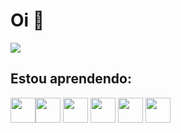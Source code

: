 <html>
          <h1>Oi 👋</h1>

<a href="https://www.linkedin.com/in/twkeshi" target="_blank"><img src="https://img.shields.io/badge/-LinkedIn-%230077B5?style=for-the-badge&logo=linkedin&logoColor=white" target="_blank"></a>  

## Estou aprendendo:

<img src="https://cdn.jsdelivr.net/gh/devicons/devicon/icons/bootstrap/bootstrap-original.svg" width="40" height="40" /><img src="https://cdn.jsdelivr.net/gh/devicons/devicon/icons/csharp/csharp-original.svg" width="40" height="40" />
<img src="https://cdn.jsdelivr.net/gh/devicons/devicon/icons/html5/html5-original.svg" width="40" height="40"/> <img src="https://cdn.jsdelivr.net/gh/devicons/devicon/icons/javascript/javascript-original.svg" width="40" height="40"/>
<img src="https://cdn.jsdelivr.net/gh/devicons/devicon/icons/php/php-original.svg" width="40" height="40"/>
<img src="https://cdn.jsdelivr.net/gh/devicons/devicon/icons/css3/css3-original.svg" width="40" height="40"/>

</html>
          

